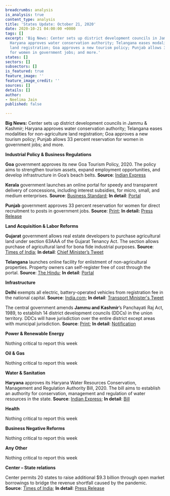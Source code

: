 ```yaml
---
breadcrumbs: analysis
is_analysis: true
content_type: analysis
title: 'States Update: October 21, 2020'
date: 2020-10-21 04:00:00 +0000
tags: []
excerpt: 'Big News: Center sets up district development councils in Jammu & Kashmir;
  Haryana approves water conservation authority; Telangana eases modalities for non-agriculture
  land registration; Goa approves a new tourism policy; Punjab allows 33 percent reservation
  for women in government jobs; and more.'
states: []
sectors: []
subsectors: []
is_featured: true
feature_image: ''
feature_image_credit: ''
sources: []
details: []
author:
- Neelima Jain
published: false

---
```

**Big News:** Center sets up district development councils in Jammu & Kashmir; Haryana approves water conservation authority; Telangana eases modalities for non-agriculture land registration; Goa approves a new tourism policy; Punjab allows 33 percent reservation for women in government jobs; and more.

**Industrial Policy & Business Regulations**

**Goa** government approves its new Goa Tourism Policy, 2020. The policy aims to strengthen tourism assets, expand employment opportunities, and develop infrastructure in Goa’s beach belts. **Source**: [Indian Express](https://indianexpress.com/article/india/goa-g-ovt-approves-new-tourism-policy6730490/)

**Kerala** government launches an online portal for speedy and transparent delivery of concessions, including interest subsidies, for micro, small, and medium enterprises. **Source**: [Business Standard](https://www.business-standard.com/article/economy-policy/kerala-govt-launches-portal-to-support-pandemic-hit-msme-sector-120101600889_1.html); **In detail**: [Portal](http://Industry.kerala.gov.in)

**Punjab** government approves 33 percent reservation for women for direct recruitment to posts in government jobs. **Source**: [Print](https://theprint.in/india/punjab-approves-33-quota-for-women-for-direct-recruitment-in-state-civil-services/523845/); **In detail:** [Press Release](http://diprpunjab.gov.in/?q=content/punjab-give-33-reservation-women-under-direct-recruitment-state-civil-services)

**Land Acquisition & Labor Reforms**

**Gujarat** government allows real estate developers to purchase agricultural land under section 63AAA of the Gujarat Tenancy Act. The section allows purchase of agricultural land for bona fide industrial purposes. **Source**: [Times of India](https://timesofindia.indiatimes.com/city/ahmedabad/state-to-permit-realtors-buy-agri-land-for-affordable-housing/articleshow/78726885.cms); **In detail**: [Chief Minister’s Tweet](https://twitter.com/vijayrupanibjp/status/1317423818420350977?s=20)

**Telangana** launches online facility for enlistment of non-agricultural properties. Property owners can self-register free of cost through the portal. **Source**: [The Hindu](https://www.thehindu.com/news/national/telangana/owners-can-now-upload-data-on-dharani-portal/article32883515.ece); **In detail**: [Portal](https://npb.telangana.gov.in/NPBUpdation/)

**Infrastructure**

**Delhi** exempts all electric, battery-operated vehicles from registration fee in the national capital. **Source**: [India.com](https://www.india.com/news/india/delhi-govt-exempts-electric-vehicles-from-registration-fee-4175108/); **In detail**: [Transport Minister's Tweet](https://twitter.com/hashtag/SwitchDelhi?src=hashtag_click)

The central government amends **Jammu and Kashmir**’s Panchayati Raj Act, 1989, to establish 14 district development councils (DDCs) in the union territory. DDCs will have jurisdiction over the entire district except areas with municipal jurisdiction. **Source**: [Print](https://theprint.in/india/governance/govt-amends-panchayat-law-to-set-up-district-development-councils-in-jk-elections-soon/525759/); **In detail**: [Notification](http://ceojammukashmir.nic.in/pdf/DDC_delimi/kishtwar.pdf)

**Power & Renewable Energy**

Nothing critical to report this week

**Oil & Gas**

Nothing critical to report this week

**Water & Sanitation**

**Haryana** approves its Haryana Water Resources Conservation, Management and Regulation Authority Bill, 2020. The bill aims to establish an authority for conservation, management and regulation of water resources in the state. **Source**: [Indian Express](https://indianexpress.com/article/cities/chandigarh/haryana-withdraws-pvt-jobs-quota-ordinance-approves-water-conservation-authority-6758245/); **In detail**: [Bill](http://hid.gov.in/hwra/Content/Images/Tentative_act_of_HWRA.pdf)

**Health**

Nothing critical to report this week

**Business Negative Reforms**

Nothing critical to report this week

**Any Other**

Nothing critical to report this week

**Center – State relations**

Center permits 20 states to raise additional $9.3 billion through open market borrowings to bridge the revenue shortfall caused by the pandemic. **Source**: [Times of India](https://timesofindia.indiatimes.com/business/india-business/centre-permits-20-states-to-raise-rs-68825-crore-via-borrowing-to-meet-gst-shortfall/articleshow/78642757.cms); **In detail**: [Press Release](https://pib.gov.in/PressReleaseIframePage.aspx?PRID=1664054)